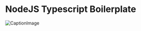 # NodeJS Typescript Boilerplate

![CaptionImage](https://miro.medium.com/max/1400/1*dSqXPEWnNgUhEmCrjxRI4Q.png)


